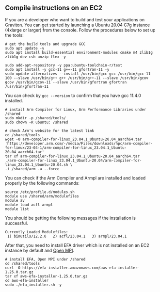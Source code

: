 ## Compile instructions on an EC2
If you are a developer who want to build and test your applications on Graviton. You can get started by launching a Ubuntu 20.04 C7g instance (4xlarge or larger) from the console. Follow the procedures below to set up the tools:
```
# get the build tools and upgrade GCC
sudo apt update -y
sudo apt install build-essential environment-modules cmake m4 zlib1g zlib1g-dev csh unzip flex -y

sudo add-apt-repository -y ppa:ubuntu-toolchain-r/test
sudo apt install -y gcc-11 g++-11 gfortran-11 -y
sudo update-alternatives --install /usr/bin/gcc gcc /usr/bin/gcc-11 100 --slave /usr/bin/g++ g++ /usr/bin/g++-11 --slave /usr/bin/gcov gcov /usr/bin/gcov-11 --slave /usr/bin/gfortran gfortran /usr/bin/gfortran-11
```
You can check by `gcc --version` to confirm that you have gcc 11.4.0 installed.

```
# install Arm Compiler for Linux, Arm Performance Libraries under /shared
sudo mkdir -p /shared/tools/
sudo chown -R ubuntu: /shared

# check Arm's website for the latest link
cd /shared/tools
wget -O arm-compiler-for-linux_23.04.1_Ubuntu-20.04_aarch64.tar 'https://developer.arm.com/-/media/Files/downloads/hpc/arm-compiler-for-linux/23-04-1/arm-compiler-for-linux_23.04.1_Ubuntu-20.04_aarch64.tar'
tar xf arm-compiler-for-linux_23.04.1_Ubuntu-20.04_aarch64.tar
./arm-compiler-for-linux_23.04.1_Ubuntu-20.04/arm-compiler-for-linux_23.04.1_Ubuntu-20.04.sh \
-i /shared/arm -a --force
```

You can check if the Arm Compiler and Armpl are installed and loaded properly by the following commands:
```
source /etc/profile.d/modules.sh
module use /shared/arm/modulefiles
module av
module load acfl armpl
module list
```
You should be getting the following messages if the installation is successful.
```
Currently Loaded Modulefiles:
 1) binutils/12.2.0   2) acfl/23.04.1   3) armpl/23.04.1
```

After that, you need to install EFA driver which is not installed on an EC2 instance by default and [Open MPI](README.md#open-mpi).
```
# install EFA, Open MPI under /shared
cd /shared/tools
curl -O https://efa-installer.amazonaws.com/aws-efa-installer-1.25.0.tar.gz
tar xf aws-efa-installer-1.25.0.tar.gz
cd aws-efa-installer
sudo ./efa_installer.sh -y
```


